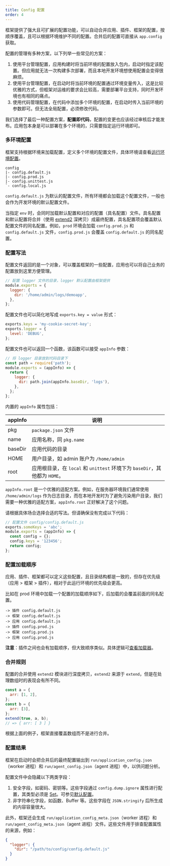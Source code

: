 ```yaml
---
title: Config 配置
order: 4
---
```


框架提供了强大且可扩展的配置功能，可以自动合并应用、插件、框架的配置，按顺序覆盖，且可以根据环境维护不同的配置。合并后的配置可直接从 `app.config` 获取。

配置的管理有多种方案，以下列举一些常见的方案：

1. 使用平台管理配置，应用构建时将当前环境的配置放入包内，启动时指定该配置。但应用就无法一次构建多次部署，而且本地开发环境想使用配置会变得很麻烦。
2. 使用平台管理配置，在启动时将当前环境的配置通过环境变量传入，这是比较优雅的方式，但框架对运维的要求会比较高，需要部署平台支持，同时开发环境也有相同的痛点。
3. 使用代码管理配置，在代码中添加多个环境的配置，在启动时传入当前环境的参数即可。但无法全局配置，必须修改代码。

我们选择了最后一种配置方案，**配置即代码**，配置的变更也应该经过审核后才能发布。应用包本身是可以部署在多个环境的，只需要指定运行环境即可。
### 多环境配置

框架支持根据环境来加载配置，定义多个环境的配置文件，具体环境请查看[运行环境配置](./env.md)。

```
config
|- config.default.js
|- config.prod.js
|- config.unittest.js
`- config.local.js
```

`config.default.js` 为默认的配置文件，所有环境都会加载这个配置文件，一般也会作为开发环境的默认配置文件。

当指定 `env` 时，会同时加载默认配置和对应的配置（具名配置）文件。具名配置和默认配置将合并（使用 [extend2](https://www.npmjs.com/package/extend2) 深拷贝）成最终配置，具名配置项会覆盖默认配置文件的同名配置。例如，`prod` 环境会加载 `config.prod.js` 和 `config.default.js` 文件，`config.prod.js` 会覆盖 `config.default.js` 的同名配置。
### 配置写法

配置文件返回的是一个对象，可以覆盖框架的一些配置，应用也可以将自己业务的配置放到这里方便管理。

```js
// 配置 logger 文件的目录，logger 默认配置由框架提供
module.exports = {
  logger: {
    dir: '/home/admin/logs/demoapp',
  },
};
```

配置文件也可以简化地写成 `exports.key = value` 形式：

```js
exports.keys = 'my-cookie-secret-key';
exports.logger = {
  level: 'DEBUG',
};
```

配置文件也可以返回一个函数，该函数可以接受 `appInfo` 参数：

```js
// 将 logger 目录放到代码目录下
const path = require('path');
module.exports = (appInfo) => {
  return {
    logger: {
      dir: path.join(appInfo.baseDir, 'logs'),
    },
  };
};
```

内置的 `appInfo` 属性包括：

| appInfo | 说明                                                         |
| ------- | ------------------------------------------------------------ |
| pkg     | `package.json` 文件                                           |
| name    | 应用名称，同 `pkg.name`                                      |
| baseDir | 应用代码的目录                                               |
| HOME    | 用户目录，如 admin 账户为 `/home/admin`                      |
| root    | 应用根目录，在 `local` 和 `unittest` 环境下为 `baseDir`，其他都为 `HOME`。 |

`appInfo.root` 是一个优雅的适配方案。例如，在服务器环境我们通常使用 `/home/admin/logs` 作为日志目录，而在本地开发时为了避免污染用户目录，我们需要一种优雅的适配方案，`appInfo.root` 正好解决了这个问题。

请根据具体场合选择合适的写法。但请确保没有完成以下代码：

```js
// 配置文件 config/config.default.js
exports.someKeys = 'abc';
module.exports = (appInfo) => {
  const config = {};
  config.keys = '123456';
  return config;
};
```

### 配置加载顺序

应用、插件、框架都可以定义这些配置，且目录结构都是一致的，但存在优先级（应用 > 框架 > 插件），相对于此运行环境的优先级会更高。

比如在 prod 环境中加载一个配置的加载顺序如下，后加载的会覆盖前面的同名配置。

```
-> 插件 config.default.js
-> 框架 config.default.js
-> 应用 config.default.js
-> 插件 config.prod.js
-> 框架 config.prod.js
-> 应用 config.prod.js
```

**注意**：插件之间也会有加载顺序，但大致顺序类似。具体逻辑可[查看加载器](../advanced/loader.md)。
### 合并规则

配置的合并使用 `extend2` 模块进行深度拷贝，`extend2` 来源于 `extend`，但是在处理数组时的表现会有所不同。

```js
const a = {
  arr: [1, 2],
};
const b = {
  arr: [3],
};
extend(true, a, b);
// => { arr: [ 3 ] }
```

根据上面的例子，框架直接覆盖数组而不是进行合并。

### 配置结果

框架在启动时会把合并后的最终配置输出到 `run/application_config.json`（worker 进程）和 `run/agent_config.json`（agent 进程）中，以供问题分析。

配置文件中会隐藏以下两类字段：

1. 安全字段，如密码、密钥等。这些字段通过 `config.dump.ignore` 属性进行配置，其类型必须是 [Set]。可参见[默认配置](https://github.com/eggjs/egg/blob/master/config/config.default.js)。
2. 非字符串化字段，如函数、Buffer 等。这些字段在 `JSON.stringify` 后所生成的内容容量很大。

此外，框架还会生成 `run/application_config_meta.json`（worker 进程）和 `run/agent_config_meta.json`（agent 进程）文件。这些文件用于排查配置属性的来源，例如：

```json
{
  "logger": {
    "dir": "/path/to/config/config.default.js"
  }
}
```

[Set]: https://developer.mozilla.org/en-US/docs/Web/JavaScript/Reference/Global_Objects/Set
[extend]: https://github.com/justmoon/node-extend
[extend2]: https://github.com/eggjs/extend2
